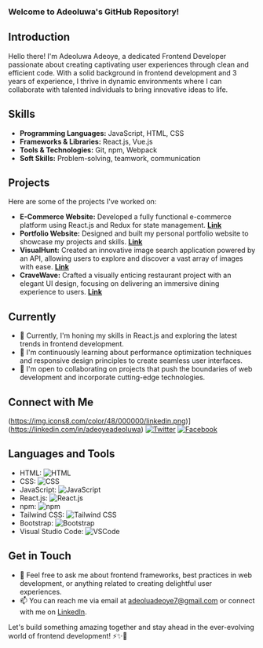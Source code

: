 ### Welcome to Adeoluwa's GitHub Repository!

## Introduction
Hello there! I'm Adeoluwa Adeoye, a dedicated Frontend Developer passionate about creating captivating user experiences through clean and efficient code. With a solid background in frontend development and 3 years of experience, I thrive in dynamic environments where I can collaborate with talented individuals to bring innovative ideas to life.

## Skills
- **Programming Languages:** JavaScript, HTML, CSS
- **Frameworks & Libraries:** React.js, Vue.js
- **Tools & Technologies:** Git, npm, Webpack
- **Soft Skills:** Problem-solving, teamwork, communication

## Projects
Here are some of the projects I've worked on:
- **E-Commerce Website:** Developed a fully functional e-commerce platform using React.js and Redux for state management. [**Link**](https://tastytopz.netlify.app/)
- **Portfolio Website:** Designed and built my personal portfolio website to showcase my projects and skills. [**Link**](https://adeoluwaadeoye.netlify.app/)
- **VisualHunt:** Created an innovative image search application powered by an API, allowing users to explore and discover a vast array of images with ease. [**Link**](https://visualhunt.netlify.app/)
- **CraveWave:** Crafted a visually enticing restaurant project with an elegant UI design, focusing on delivering an immersive dining experience to users. [**Link**](https://cravewave.netlify.app/)

## Currently
- 🔭 Currently, I'm honing my skills in React.js and exploring the latest trends in frontend development.
- 🌱 I'm continuously learning about performance optimization techniques and responsive design principles to create seamless user interfaces.
- 👯 I'm open to collaborating on projects that push the boundaries of web development and incorporate cutting-edge technologies.

## Connect with Me
(https://img.icons8.com/color/48/000000/linkedin.png)](https://linkedin.com/in/adeoyeadeoluwa)
[![Twitter](https://img.icons8.com/color/48/000000/twitter.png)](https://twitter.com/adeoluwa)
[![Facebook](https://img.icons8.com/color/48/000000/facebook.png)](https://facebook.com/adeoluwa)

## Languages and Tools
- HTML: ![HTML](https://img.icons8.com/color/48/000000/html-5.png)
- CSS: ![CSS](https://img.icons8.com/color/48/000000/css3.png)
- JavaScript: ![JavaScript](https://img.icons8.com/color/48/000000/javascript.png)
- React.js: ![React.js](https://img.icons8.com/color/48/000000/react-native.png)
- npm: ![npm](https://img.icons8.com/color/48/000000/npm.png)
- Tailwind CSS: ![Tailwind CSS](https://img.icons8.com/color/48/000000/tailwind-css.png)
- Bootstrap: ![Bootstrap](https://img.icons8.com/color/48/000000/bootstrap.png)
- Visual Studio Code: ![VSCode](https://img.icons8.com/color/48/000000/visual-studio-code.png)

## Get in Touch
- 💬 Feel free to ask me about frontend frameworks, best practices in web development, or anything related to creating delightful user experiences.
- 📫 You can reach me via email at adeoluadeoye7@gmail.com or connect with me on [LinkedIn](https://linkedin.com/in/adeoyeadeoluwa).

Let's build something amazing together and stay ahead in the ever-evolving world of frontend development! ⚡️✨🚀
